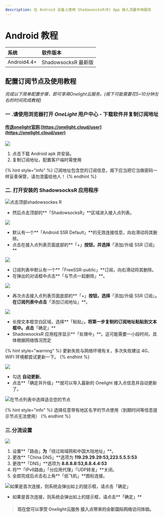 ```yaml
---
description: 在 Android 设备上使用 ShadowsocksR(R) App 接入流量中继服务
---
```


# Android 教程

| 系统 | 软件版本 |
| :--- | :--- |
| Android4.4+ | ShadowsocksR 最新版 |

## 配置订阅节点及使用教程

_完成以下简单配置步骤，即可享用Onelight云服务。\(阁下可能需要花5~10分钟左右的时间完成教程\)_

### 一 .请使用浏览器打开 _OneLight_ 用户中心 - 下载软件并复制订阅地址

#### [传送onelight官网](https://onelight.cloud/user):[https://onelight.cloud/user](https://onelight.cloud/user)

![](.gitbook/assets/ping-mu-kuai-zhao-20190921-17.19.43min.png)

1. 点击下载 Android apk 并安装。
2. 复制订阅地址，配置客户端时需使用

{% hint style="info" %}
订阅地址包含您的订阅信息，阁下应当把它当做密码一样妥善保管，请勿泄露给他人！
{% endhint %}

### 二. 打开安装的 ShadowsocksR 应用程序

![&#x70B9;&#x51FB;&#x9876;&#x90E8;shadowsockes R](.gitbook/assets/assets_-lhgudk_qhv-zutxqkhc_-le3sndclyemz4pavhau_-le3vtf8tc-pbum53jwg_2019-05-05-at-4.21-am.png)

* 然后点击顶部的**「ShadowsocksR」**区域进入接入点列表。

![](.gitbook/assets/assets_-lhgudk_qhv-zutxqkhc_-le3sndclyemz4pavhau_-le3xvmg67lxp5i3bjb8_2019-05-05-at-4.27-am.png)

* 默认有一个**「Android SSR Default」**的无效连接信息，向右滑动将其删除。
* 点击在接入点列表页面底部的**「+」**按钮，并选择**「添加/升级 SSR 订阅」**

![](.gitbook/assets/assets_-lhgudk_qhv-zutxqkhc_-le3sndclyemz4pavhau_-le3_lghqybqhiardu41_2019-05-05-at-4.43-am.png)

* 订阅列表中默认有一个**「FreeSSR-public」**订阅，向右滑动将其删除。
* 在弹出的对话框中点击**「与节点一起删除」**。

![](.gitbook/assets/assets_-lhgudk_qhv-zutxqkhc_-le3sndclyemz4pavhau_-le3bbfdjnw0jxni_8ho_2019-05-05-at-4.47-am.png)

* 再次点击接入点列表页面底部的**「+」**按钮，选择**「添加/升级 SSR 订阅」**，在订阅列表中点击**「添加订阅地址」**。

![](.gitbook/assets/assets_-lhgudk_qhv-zutxqkhc_-le3sndclyemz4pavhau_-le3cnzamqfx9ne_6cox_2019-05-05-at-4.52-am.png)

* 长按文本框空白区域，选择**「粘贴」**，将第一步复制的订阅地址粘贴到文本框中。点击**「确定」**
* ShadowsocksR 应用程序显示**「处理中」**。这可能需要一小段时间，具体根据网络情况而定

{% hint style="warning" %}
更新失败与网络环境有关，多次失败建议 4G、WIFI 环境都尝试更新一下。
{% endhint %}

![](.gitbook/assets/assets_-lhgudk_qhv-zutxqkhc_-le3sndclyemz4pavhau_-le3eya5n0o2wacpchjz_2019-05-05-at-5.01-am%20%281%29.png)

* 勾选 **自动更新**。
* 点击**「确定并升级」**就可以导入最新的 Onelight 接入点信息并自动更新了。

![&#x5728;&#x8282;&#x70B9;&#x5217;&#x8868;&#x4E2D;&#x9009;&#x62E9;&#x9002;&#x5408;&#x60A8;&#x7684;&#x8282;&#x70B9;](.gitbook/assets/assets_-lhgudk_qhv-zutxqkhc_-le3sndclyemz4pavhau_-le3ftjnhj0cgmxue-2v_image.png)

{% hint style="info" %}
选择任意带有地区名字的节点使用（到期时间等信息提示节点无法使用）
{% endhint %}

### 三.分流设置

![](.gitbook/assets/assets_-lhgudk_qhv-zutxqkhc_-le3sndclyemz4pavhau_-le3i5dvdlug-k2qivb2_2019-05-05-at-5.18-am.png)

1. 设置**「路由」**为**「绕过局域网和中国大陆地址」**。
2. 更改**「China DNS」**选项为 **119.29.29.29:53,223.5.5.5:53**
3. 更改**「DNS」**选项为 **8.8.8.8:53,8.8.4.4:53**
4. 将**「IPv6路由」「分应用代理」「UDP转发」**关闭。
5. 全部完成后点击右上角**「纸飞机」**图标连接。

![&#x5982;&#x679C;&#x662F;&#x9996;&#x6B21;&#x8FDE;&#x63A5;&#xFF0C;&#x5219;&#x7CFB;&#x7EDF;&#x4F1A;&#x5F39;&#x51FA;&#x5982;&#x4E0A;&#x7684;&#x63D0;&#x793A;&#x6846;&#xFF0C;&#x8BF7;&#x70B9;&#x51FB;&#x300C;&#x786E;&#x5B9A;&#x300D;](.gitbook/assets/assets_-lhgudk_qhv-zutxqkhc_-le3sndclyemz4pavhau_-le3jytcwmi91pulvnvl_2019-05-05-at-5.28-am%20%281%29.png)

* 如果是首次连接，则系统会弹出如上的提示框，请点击**「确定」**



> #### 现在您可以享受 Onelight云服务 接入点带来的全新国际网络访问体验。

